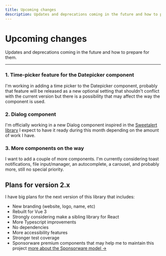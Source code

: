 ```yaml
---
title: Upcoming changes
description: Updates and deprecations coming in the future and how to prepare for them.
---
```


# Upcoming changes

Updates and deprecations coming in the future and how to prepare for them.

<hr>

### 1. Time-picker feature for the Datepicker component

I'm working in adding a time picker to the Datepicker component, probably that feature will be released as a new optional setting that shouldn't conflict with the current version but there is a possibility that may affect the way the component is used.

### 2. Dialog component

I'm officially working in a new Dialog component inspired in the [Sweetalert library](https://sweetalert2.github.io/) I expect to have it ready during this month depending on the amount of work I have.

### 3. More components on the way

I want to add a couple of more components. I'm currently considering toast notifications, file input/manager, an autocomplete, a carousel, and probably more, still no special priority.

## Plans for version 2.x

I have big plans for the next version of this library that includes:

- New branding (website, logo, name, etc)
- Rebuilt for Vue 3
- Strongly considering make a sibling library for React 
- More Typescript improvements
- No dependencies
- More accessibility features
- Stronger test coverage
- Sponsorware premium components that may help me to maintain this project [more about the Sponsorware model →](https://calebporzio.com/sponsorware)

